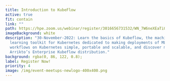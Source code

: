 ```yaml
---
title: Introduction to KubeFlow
active: true
fit: contain
link: ""
path: https://hpe.zoom.us/webinar/register/3016656731532/WN_7W6neXEaTiOjfGJZPtfTIQ
imageBackground: white
description: "30-November-2022: Learn the basics of Kubeflow, the machine
  learning toolkit for Kubernetes dedicated to making deployments of ML
  workflows on Kubernetes simple, portable and scalable, and discover more about
  Arrikto’s Enterprise Kubeflow distribution."
background: rgba(0, 86, 122, 0.8);
label: Register Now!
priority: 4
image: /img/event-meetups-newlogo-400x400.png
---
```

